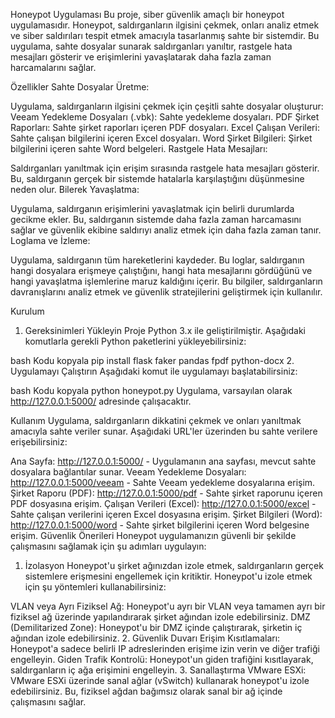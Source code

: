 Honeypot Uygulaması
Bu proje, siber güvenlik amaçlı bir honeypot uygulamasıdır. Honeypot, saldırganların ilgisini çekmek, onları analiz etmek ve siber saldırıları tespit etmek amacıyla tasarlanmış sahte bir sistemdir. Bu uygulama, sahte dosyalar sunarak saldırganları yanıltır, rastgele hata mesajları gösterir ve erişimlerini yavaşlatarak daha fazla zaman harcamalarını sağlar.

Özellikler
Sahte Dosyalar Üretme:

Uygulama, saldırganların ilgisini çekmek için çeşitli sahte dosyalar oluşturur:
Veeam Yedekleme Dosyaları (.vbk): Sahte yedekleme dosyaları.
PDF Şirket Raporları: Sahte şirket raporları içeren PDF dosyaları.
Excel Çalışan Verileri: Sahte çalışan bilgilerini içeren Excel dosyaları.
Word Şirket Bilgileri: Şirket bilgilerini içeren sahte Word belgeleri.
Rastgele Hata Mesajları:

Saldırganları yanıltmak için erişim sırasında rastgele hata mesajları gösterir. Bu, saldırganın gerçek bir sistemde hatalarla karşılaştığını düşünmesine neden olur.
Bilerek Yavaşlatma:

Uygulama, saldırganın erişimlerini yavaşlatmak için belirli durumlarda gecikme ekler. Bu, saldırganın sistemde daha fazla zaman harcamasını sağlar ve güvenlik ekibine saldırıyı analiz etmek için daha fazla zaman tanır.
Loglama ve İzleme:

Uygulama, saldırganın tüm hareketlerini kaydeder. Bu loglar, saldırganın hangi dosyalara erişmeye çalıştığını, hangi hata mesajlarını gördüğünü ve hangi yavaşlatma işlemlerine maruz kaldığını içerir. Bu bilgiler, saldırganların davranışlarını analiz etmek ve güvenlik stratejilerini geliştirmek için kullanılır.

Kurulum
1. Gereksinimleri Yükleyin
Proje Python 3.x ile geliştirilmiştir. Aşağıdaki komutlarla gerekli Python paketlerini yükleyebilirsiniz:

bash
Kodu kopyala
pip install flask faker pandas fpdf python-docx
2. Uygulamayı Çalıştırın
Aşağıdaki komut ile uygulamayı başlatabilirsiniz:

bash
Kodu kopyala
python honeypot.py
Uygulama, varsayılan olarak http://127.0.0.1:5000/ adresinde çalışacaktır.

Kullanım
Uygulama, saldırganların dikkatini çekmek ve onları yanıltmak amacıyla sahte veriler sunar. Aşağıdaki URL'ler üzerinden bu sahte verilere erişebilirsiniz:

Ana Sayfa: http://127.0.0.1:5000/ - Uygulamanın ana sayfası, mevcut sahte dosyalara bağlantılar sunar.
Veeam Yedekleme Dosyaları: http://127.0.0.1:5000/veeam - Sahte Veeam yedekleme dosyalarına erişim.
Şirket Raporu (PDF): http://127.0.0.1:5000/pdf - Sahte şirket raporunu içeren PDF dosyasına erişim.
Çalışan Verileri (Excel): http://127.0.0.1:5000/excel - Sahte çalışan verilerini içeren Excel dosyasına erişim.
Şirket Bilgileri (Word): http://127.0.0.1:5000/word - Sahte şirket bilgilerini içeren Word belgesine erişim.
Güvenlik Önerileri
Honeypot uygulamanızın güvenli bir şekilde çalışmasını sağlamak için şu adımları uygulayın:

1. İzolasyon
Honeypot'u şirket ağınızdan izole etmek, saldırganların gerçek sistemlere erişmesini engellemek için kritiktir. Honeypot'u izole etmek için şu yöntemleri kullanabilirsiniz:

VLAN veya Ayrı Fiziksel Ağ: Honeypot'u ayrı bir VLAN veya tamamen ayrı bir fiziksel ağ üzerinde yapılandırarak şirket ağından izole edebilirsiniz.
DMZ (Demilitarized Zone): Honeypot'u bir DMZ içinde çalıştırarak, şirketin iç ağından izole edebilirsiniz.
2. Güvenlik Duvarı
Erişim Kısıtlamaları: Honeypot'a sadece belirli IP adreslerinden erişime izin verin ve diğer trafiği engelleyin.
Giden Trafik Kontrolü: Honeypot'un giden trafiğini kısıtlayarak, saldırganların iç ağa erişimini engelleyin.
3. Sanallaştırma
VMware ESXi: VMware ESXi üzerinde sanal ağlar (vSwitch) kullanarak honeypot'u izole edebilirsiniz. Bu, fiziksel ağdan bağımsız olarak sanal bir ağ içinde çalışmasını sağlar.
